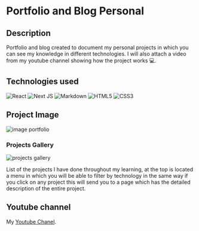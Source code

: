 # Portfolio and Blog Personal

## Description

Portfolio and blog created to document my personal projects in which you can see my knowledge in different technologies. I will also attach a video from my youtube channel showing how the project works 💻.

## Technologies used

![React](https://img.shields.io/badge/react-%2320232a.svg?style=for-the-badge&logo=react&logoColor=%2361DAFB)
![Next JS](https://img.shields.io/badge/Next-black?style=for-the-badge&logo=next.js&logoColor=white)
![Markdown](https://img.shields.io/badge/markdown-%23000000.svg?style=for-the-badge&logo=markdown&logoColor=white)
![HTML5](https://img.shields.io/badge/html5-%23E34F26.svg?style=for-the-badge&logo=html5&logoColor=white)
![CSS3](https://img.shields.io/badge/css3-%231572B6.svg?style=for-the-badge&logo=css3&logoColor=white)

## Project Image

![image portfolio](https://res.cloudinary.com/dx9n8tsyu/image/upload/v1637616915/react-proyect/screenshot-blog-and-porfolio.vercel.app-2021.11.22-15_34_24_sztdnl.png)

### Projects Gallery



![projects gallery](https://res.cloudinary.com/dx9n8tsyu/image/upload/v1637617070/react-proyect/screenshot-blog-and-porfolio.vercel.app-2021.11.22-15_37_02_xfsy6d.png)


List of the projects I have done throughout my learning, at the top is located a menu in which you will be able to filter by technology in the same way if you click on any project this will send you to a page which has the detailed description of the entire project.



## Youtube channel

My [Youtube Chanel](https://www.youtube.com/channel/UCculhVTh_BAt-eFbDf5M1aQ).
